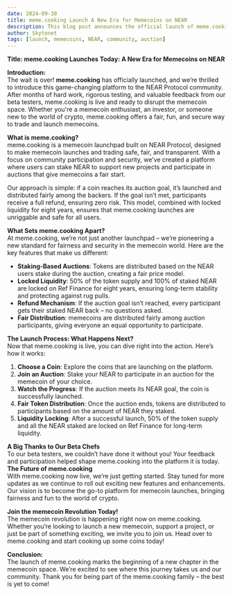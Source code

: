```yaml
---
date: 2024-09-30
title: meme.cooking Launch A New Era for Memecoins on NEAR
description: This blog post announces the official launch of meme.cooking, a groundbreaking memecoin launchpad on NEAR Protocol. It highlights the platform’s mission to revolutionize memecoin trading by offering a fair, secure, and community-driven experience. 
author: Skytonet
tags: [launch, memecoins, NEAR, community, auction]
---
```



**Title: meme.cooking Launches Today: A New Era for Memecoins on NEAR**

**Introduction:**  
The wait is over! **meme.cooking** has officially launched, and we’re thrilled to introduce this game-changing platform to the NEAR Protocol community. After months of hard work, rigorous testing, and valuable feedback from our beta testers, meme.cooking is live and ready to disrupt the memecoin space. Whether you're a memecoin enthusiast, an investor, or someone new to the world of crypto, meme.cooking offers a fair, fun, and secure way to trade and launch memecoins.

**What is meme.cooking?**  
meme.cooking is a memecoin launchpad built on NEAR Protocol, designed to make memecoin launches and trading safe, fair, and transparent. With a focus on community participation and security, we’ve created a platform where users can stake NEAR to support new projects and participate in auctions that give memecoins a fair start.

Our approach is simple: if a coin reaches its auction goal, it’s launched and distributed fairly among the backers. If the goal isn’t met, participants receive a full refund, ensuring zero risk. This model, combined with locked liquidity for eight years, ensures that meme.cooking launches are unriggable and safe for all users.

**What Sets meme.cooking Apart?**  
At meme.cooking, we’re not just another launchpad – we’re pioneering a new standard for fairness and security in the memecoin world. Here are the key features that make us different:

- **Staking-Based Auctions**: Tokens are distributed based on the NEAR users stake during the auction, creating a fair price model.
- **Locked Liquidity**: 50% of the token supply and 100% of staked NEAR are locked on Ref Finance for eight years, ensuring long-term stability and protecting against rug pulls.
- **Refund Mechanism**: If the auction goal isn’t reached, every participant gets their staked NEAR back – no questions asked.
- **Fair Distribution**: memecoins are distributed fairly among auction participants, giving everyone an equal opportunity to participate.

**The Launch Process: What Happens Next?**  
Now that meme.cooking is live, you can dive right into the action. Here’s how it works:

1. **Choose a Coin**: Explore the coins that are launching on the platform.
2. **Join an Auction**: Stake your NEAR to participate in an auction for the memecoin of your choice.
3. **Watch the Progress**: If the auction meets its NEAR goal, the coin is successfully launched.
4. **Fair Token Distribution**: Once the auction ends, tokens are distributed to participants based on the amount of NEAR they staked.
5. **Liquidity Locking**: After a successful launch, 50% of the token supply and all the NEAR staked are locked on Ref Finance for long-term liquidity.

**A Big Thanks to Our Beta Chefs**  
To our beta testers, we couldn’t have done it without you! Your feedback and participation helped shape meme.cooking into the platform it is today.
**The Future of meme.cooking**  
With meme.cooking now live, we’re just getting started. Stay tuned for more updates as we continue to roll out exciting new features and enhancements. Our vision is to become the go-to platform for memecoin launches, bringing fairness and fun to the world of crypto.

**Join the memecoin Revolution Today!**  
The memecoin revolution is happening right now on meme.cooking. Whether you’re looking to launch a new memecoin, support a project, or just be part of something exciting, we invite you to join us. Head over to meme.cooking and start cooking up some coins today!

**Conclusion:**  
The launch of meme.cooking marks the beginning of a new chapter in the memecoin space. We’re excited to see where this journey takes us and our community. Thank you for being part of the meme.cooking family – the best is yet to come!
